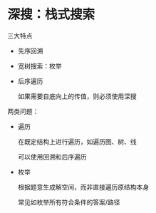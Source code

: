 # 深搜：栈式搜索



三大特点

- 先序回溯

- 宽树搜索：枚举

- 后序遍历

  如果需要自底向上的传值，则必须使用深搜



两类问题：

- 遍历

  在既定结构上进行遍历，如遍历图、树、线

  可以使用回溯和后序遍历

- 枚举

  根据题意生成解空间，而非直接遍历原结构本身

  常见如枚举所有符合条件的答案/路径



